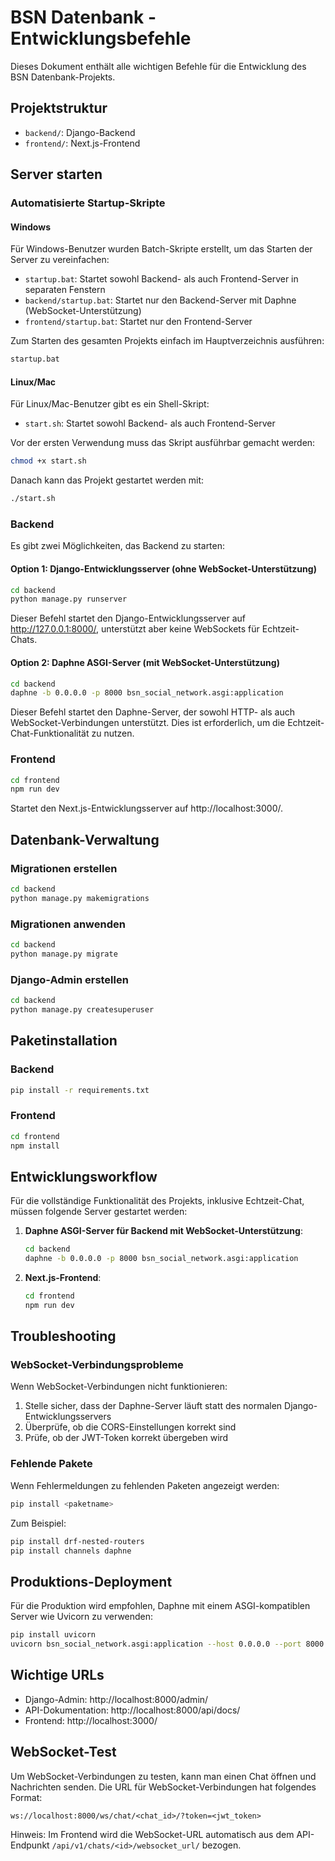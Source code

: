 # BSN Datenbank - Entwicklungsbefehle

Dieses Dokument enthält alle wichtigen Befehle für die Entwicklung des BSN Datenbank-Projekts.

## Projektstruktur

- `backend/`: Django-Backend
- `frontend/`: Next.js-Frontend

## Server starten

### Automatisierte Startup-Skripte

#### Windows

Für Windows-Benutzer wurden Batch-Skripte erstellt, um das Starten der Server zu vereinfachen:

- `startup.bat`: Startet sowohl Backend- als auch Frontend-Server in separaten Fenstern
- `backend/startup.bat`: Startet nur den Backend-Server mit Daphne (WebSocket-Unterstützung)
- `frontend/startup.bat`: Startet nur den Frontend-Server

Zum Starten des gesamten Projekts einfach im Hauptverzeichnis ausführen:

```bash
startup.bat
```

#### Linux/Mac

Für Linux/Mac-Benutzer gibt es ein Shell-Skript:

- `start.sh`: Startet sowohl Backend- als auch Frontend-Server

Vor der ersten Verwendung muss das Skript ausführbar gemacht werden:

```bash
chmod +x start.sh
```

Danach kann das Projekt gestartet werden mit:

```bash
./start.sh
```

### Backend

Es gibt zwei Möglichkeiten, das Backend zu starten:

#### Option 1: Django-Entwicklungsserver (ohne WebSocket-Unterstützung)

```bash
cd backend
python manage.py runserver
```

Dieser Befehl startet den Django-Entwicklungsserver auf http://127.0.0.1:8000/, unterstützt aber keine WebSockets für Echtzeit-Chats.

#### Option 2: Daphne ASGI-Server (mit WebSocket-Unterstützung)

```bash
cd backend
daphne -b 0.0.0.0 -p 8000 bsn_social_network.asgi:application
```

Dieser Befehl startet den Daphne-Server, der sowohl HTTP- als auch WebSocket-Verbindungen unterstützt. Dies ist erforderlich, um die Echtzeit-Chat-Funktionalität zu nutzen.

### Frontend

```bash
cd frontend
npm run dev
```

Startet den Next.js-Entwicklungsserver auf http://localhost:3000/.

## Datenbank-Verwaltung

### Migrationen erstellen

```bash
cd backend
python manage.py makemigrations
```

### Migrationen anwenden

```bash
cd backend
python manage.py migrate
```

### Django-Admin erstellen

```bash
cd backend
python manage.py createsuperuser
```

## Paketinstallation

### Backend

```bash
pip install -r requirements.txt
```

### Frontend

```bash
cd frontend
npm install
```

## Entwicklungsworkflow

Für die vollständige Funktionalität des Projekts, inklusive Echtzeit-Chat, müssen folgende Server gestartet werden:

1. **Daphne ASGI-Server für Backend mit WebSocket-Unterstützung**:
   ```bash
   cd backend
   daphne -b 0.0.0.0 -p 8000 bsn_social_network.asgi:application
   ```

2. **Next.js-Frontend**:
   ```bash
   cd frontend
   npm run dev
   ```

## Troubleshooting

### WebSocket-Verbindungsprobleme

Wenn WebSocket-Verbindungen nicht funktionieren:

1. Stelle sicher, dass der Daphne-Server läuft statt des normalen Django-Entwicklungsservers
2. Überprüfe, ob die CORS-Einstellungen korrekt sind
3. Prüfe, ob der JWT-Token korrekt übergeben wird

### Fehlende Pakete

Wenn Fehlermeldungen zu fehlenden Paketen angezeigt werden:

```bash
pip install <paketname>
```

Zum Beispiel:
```bash
pip install drf-nested-routers
pip install channels daphne
```

## Produktions-Deployment

Für die Produktion wird empfohlen, Daphne mit einem ASGI-kompatiblen Server wie Uvicorn zu verwenden:

```bash
pip install uvicorn
uvicorn bsn_social_network.asgi:application --host 0.0.0.0 --port 8000
```

## Wichtige URLs

- Django-Admin: http://localhost:8000/admin/
- API-Dokumentation: http://localhost:8000/api/docs/
- Frontend: http://localhost:3000/

## WebSocket-Test

Um WebSocket-Verbindungen zu testen, kann man einen Chat öffnen und Nachrichten senden. Die URL für WebSocket-Verbindungen hat folgendes Format:

```
ws://localhost:8000/ws/chat/<chat_id>/?token=<jwt_token>
```

Hinweis: Im Frontend wird die WebSocket-URL automatisch aus dem API-Endpunkt `/api/v1/chats/<id>/websocket_url/` bezogen. 